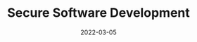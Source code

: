 ---
title: Secure Software Development
subtitle: 
layout: default
modal-id: 4
date: 2022-03-05
img: module-4.jpg
thumbnail: module-4.jpg
alt: image-alt
category: Cyber Security
project-date: 20 Sep 2022
tutor: Dr Stelios Sotiriadis
unit: 12
description: Secure Software Development
---